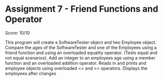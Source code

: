 # Assignment 7 - Friend Functions and Operator  
Score: 10/10  
  
This program will create a SoftwareTester object and two Employee object.
Compare the ages of the SoftwareTester and one of the Employees using a
friend function and using an overloaded equality operator. (Tests equal and
not equal scenarios). Add an integer to an employees age using a member
function and an overloaded addition operator. Reads in and prints and
employee objects using overloaded << and >> operators. Displays the employees
after changes
